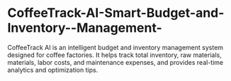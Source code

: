 # CoffeeTrack-AI-Smart-Budget-and-Inventory--Management-
CoffeeTrack AI is an intelligent budget and inventory management system designed for coffee factories. It helps track total inventory, raw materials, materials, labor costs, and maintenance expenses, and provides real-time analytics and optimization tips.
